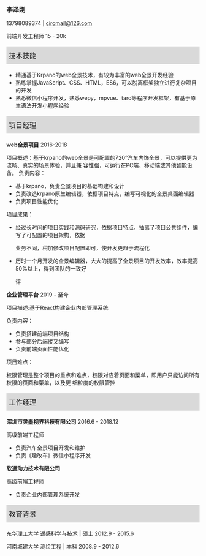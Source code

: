 ### 李泽刚   

13798089374   |  ciromail@126.com    

前端开发工程师  15 - 20k     

<p style="padding:10px 6px;background:#D9D9D9;font-size:18px">技术技能</p>   

- 精通基于Krpano的web全景技术，有较为丰富的web全景开发经验 
- 熟练掌握JavaScript、CSS、HTML，ES6，可以脱离框架独立进行复杂项目的开发 
- 熟悉微信小程序开发，熟悉wepy，mpvue、taro等程序开发框架，有基于原生语法开发小程序经验 

<p style="padding:10px 6px;background:#D9D9D9;font-size:18px">项目经理</p>     

**web全景项目**                                                                                                                                                      2016-2018

项目概述：基于krpano的web全景是可配置的720°汽车内饰全景，可以提供更为流畅、真实的场景体验，并且兼 容性强，可运行在PC端、移动端或其他智能设备。
 负责内容：     

- 基于krpano，负责全景项目的基础构建和设计 
- 负责改造krpano原生编辑器，依据项目特点，编写可视化的全景桌面编辑器 
- 负责项目性能优化     

项目成果：     

- 经过长时间的项目实践和源码研究，依据项目特点，抽离了项目公共组件，编写了可配置的项目架构，依据 

  业务不同，稍加修改项目配置即可，使开发更趋于流程化 

- 历时一个月开发的全景编辑器，大大的提高了全景项目的开发效率，效率提高50%以上，得到团队的一致好 

  评 

**企业管理平台**                                                                                                                                                     2019 - 至今     

项目描述:基于React构建企业内部管理系统      

负责内容：    

- 负责搭建前端项目结构 
- 参与部分后端接又编写 
- 负责前端页面性能优化

项目难点：     

权限管理是整个项目的重点和难点，权限对应着页面和菜单，即用户只能访问所有权限的页面和菜单，以及更 细粒度的权限管控      

<p style="padding:10px 6px;background:#D9D9D9;font-size:18px">工作经理</p>      

**深圳市灵墨视界科技有限公司**                                                                                                                2016.6 - 2018.12     

高级前端工程师     

- 负责汽车全景项目开发和维护 
- 负责《趣改车》微信小程序开发 

**软通动力技术有限公司**      

高级前端工程师      

- 负责企业内部管理系统开发     

<p style="padding:10px 6px;background:#D9D9D9;font-size:18px">教育背景</p>      

东华理工大学 遥感科学与技术 | 硕士                                                                                                      2012.9 - 2015.6    

河南城建大学 测绘工程 | 本科                                                                                                                 2008.9 - 2012.6